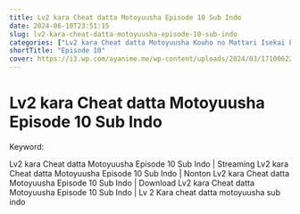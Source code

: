 ```yaml
---
title: Lv2 kara Cheat datta Motoyuusha Episode 10 Sub Indo
date: 2024-06-10T23:51:15
slug: lv2-kara-cheat-datta-motoyuusha-episode-10-sub-indo
categories: ["Lv2 kara Cheat datta Motoyuusha Kouho no Mattari Isekai Life"]
shortTitle: "Episode 10"
cover: https://i3.wp.com/ayanime.me/wp-content/uploads/2024/03/1710062250-3301-141711.jpg
---
```


# Lv2 kara Cheat datta Motoyuusha Episode 10 Sub Indo

<iframe-loader iframe-src1="https://play.ayanime.me/include/fluidplayer/fluidplayer.php?VideoSrc1=https%3A%2F%2Fdrive.google.com%2Ffile%2Fd%2F15DEQJoBLMjZthiNjfJSo9TUTOsGA585f%2Fpreview&VideoType1=video%2Fmp4&VideoQuality1=480p&VideoSrc2=https%3A%2F%2Fdrive.google.com%2Ffile%2Fd%2F1bw40uMhlJ25l0iIjBgYs15z99SONw9JE%2Fpreview&VideoType2=video%2Fmp4&VideoQuality2=720p&VideoSrc3=https%3A%2F%2Fdrive.google.com%2Ffile%2Fd%2F1vpngtSG3cZqPGVvJp-VTyXNzrf4DH3C3%2Fpreview&VideoType3=video%2Fmp4&VideoQuality3=1080p&VideoSrc4=&VideoType4=&VideoQuality4=&VideoPoster=&VideoTrack1=&kind1=&srclang1=&label1=&default1=&VideoTrack2=&kind2=&srclang2=&label2=&default2=&player=fluid+player&server=Drive+API&api=&width=100%25&height=900px" iframe-src2="https://drive.google.com/file/d/1vpngtSG3cZqPGVvJp-VTyXNzrf4DH3C3/preview"></iframe-loader>

Keyword:
<p>Lv2 kara Cheat datta Motoyuusha Episode 10 Sub Indo | Streaming Lv2 kara Cheat datta Motoyuusha Episode 10 Sub Indo | Nonton Lv2 kara Cheat datta Motoyuusha Episode 10 Sub Indo | Download Lv2 kara Cheat datta Motoyuusha Episode 10 Sub Indo | Lv 2 Kara cheat datta motoyuusha sub indo</p>

